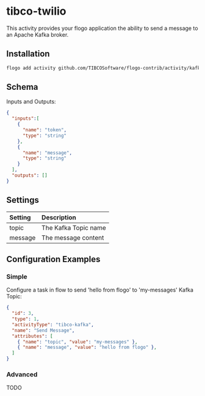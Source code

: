# tibco-twilio
This activity provides your flogo application the ability to send a message to an Apache Kafka broker.


## Installation

```bash
flogo add activity github.com/TIBCOSoftware/flogo-contrib/activity/kafka
```

## Schema
Inputs and Outputs:

```json
{
  "inputs":[
    {
      "name": "token",
      "type": "string"
    },
    {
      "name": "message",
      "type": "string"
    }
  ],
  "outputs": []
}
```
## Settings
| Setting     | Description    |
|:------------|:---------------|
| topic | The Kafka Topic name |         
| message  | The message content  |

## Configuration Examples
### Simple
Configure a task in flow to send 'hello from flogo' to 'my-messages' Kafka Topic:

```json
{
  "id": 3,
  "type": 1,
  "activityType": "tibco-kafka",
  "name": "Send Message",
  "attributes": [
    { "name": "topic", "value": "my-messages" },
    { "name": "message", "value": "hello from flogo" },
  ]
}
```

### Advanced
TODO
```
